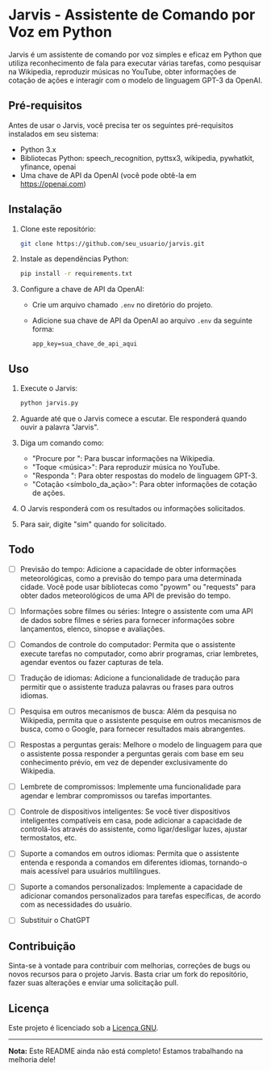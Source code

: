 # Jarvis - Assistente de Comando por Voz em Python

Jarvis é um assistente de comando por voz simples e eficaz em Python que utiliza reconhecimento de fala para executar várias tarefas, como pesquisar na Wikipedia, reproduzir músicas no YouTube, obter informações de cotação de ações e interagir com o modelo de linguagem GPT-3 da OpenAI.

## Pré-requisitos

Antes de usar o Jarvis, você precisa ter os seguintes pré-requisitos instalados em seu sistema:

- Python 3.x
- Bibliotecas Python: speech_recognition, pyttsx3, wikipedia, pywhatkit, yfinance, openai
- Uma chave de API da OpenAI (você pode obtê-la em https://openai.com)

## Instalação

1. Clone este repositório:

   ```bash
   git clone https://github.com/seu_usuario/jarvis.git
   ```

2. Instale as dependências Python:

   ```bash
   pip install -r requirements.txt
   ```

3. Configure a chave de API da OpenAI:

   - Crie um arquivo chamado `.env` no diretório do projeto.
   - Adicione sua chave de API da OpenAI ao arquivo `.env` da seguinte forma:

     ```
     app_key=sua_chave_de_api_aqui
     ```

## Uso

1. Execute o Jarvis:

   ```bash
   python jarvis.py
   ```

2. Aguarde até que o Jarvis comece a escutar. Ele responderá quando ouvir a palavra "Jarvis".

3. Diga um comando como:

   - "Procure por <termo>": Para buscar informações na Wikipedia.
   - "Toque <música>": Para reproduzir música no YouTube.
   - "Responda <pergunta>": Para obter respostas do modelo de linguagem GPT-3.
   - "Cotação <símbolo_da_ação>": Para obter informações de cotação de ações.

4. O Jarvis responderá com os resultados ou informações solicitados.

5. Para sair, digite "sim" quando for solicitado.

## Todo
-[ ] Previsão do tempo: Adicione a capacidade de obter informações meteorológicas, como a previsão do tempo para uma determinada cidade. Você pode usar bibliotecas como "pyowm" ou "requests" para obter dados meteorológicos de uma API de previsão do tempo.

-[ ]  Informações sobre filmes ou séries: Integre o assistente com uma API de dados sobre filmes e séries para fornecer informações sobre lançamentos, elenco, sinopse e avaliações.

-[ ] Comandos de controle do computador: Permita que o assistente execute tarefas no computador, como abrir programas, criar lembretes, agendar eventos ou fazer capturas de tela.

-[ ] Tradução de idiomas: Adicione a funcionalidade de tradução para permitir que o assistente traduza palavras ou frases para outros idiomas.

-[ ] Pesquisa em outros mecanismos de busca: Além da pesquisa no Wikipedia, permita que o assistente pesquise em outros mecanismos de busca, como o Google, para fornecer resultados mais abrangentes.

-[ ] Respostas a perguntas gerais: Melhore o modelo de linguagem para que o assistente possa responder a perguntas gerais com base em seu conhecimento prévio, em vez de depender exclusivamente do Wikipedia.

-[ ] Lembrete de compromissos: Implemente uma funcionalidade para agendar e lembrar compromissos ou tarefas importantes.

-[ ] Controle de dispositivos inteligentes: Se você tiver dispositivos inteligentes compatíveis em casa, pode adicionar a capacidade de controlá-los através do assistente, como ligar/desligar luzes, ajustar termostatos, etc.

-[ ] Suporte a comandos em outros idiomas: Permita que o assistente entenda e responda a comandos em diferentes idiomas, tornando-o mais acessível para usuários multilíngues.

-[ ] Suporte a comandos personalizados: Implemente a capacidade de adicionar comandos personalizados para tarefas específicas, de acordo com as necessidades do usuário.

-[ ] Substituir o ChatGPT

## Contribuição

Sinta-se à vontade para contribuir com melhorias, correções de bugs ou novos recursos para o projeto Jarvis. Basta criar um fork do repositório, fazer suas alterações e enviar uma solicitação pull.

## Licença

Este projeto é licenciado sob a [Licença GNU](LICENSE).

---

**Nota:** Este README ainda não está completo! Estamos trabalhando na melhoria dele!
```
